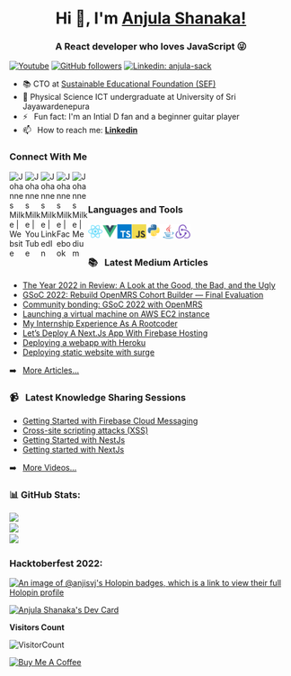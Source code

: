 <h1 align="center"> Hi 👋, I'm <a href="https://anjula.tech">Anjula Shanaka!</a></h1>
<h3 align="center">A React developer who loves JavaScript 😜</h3>

[![Youtube](https://img.shields.io/static/v1?label=AnjulaShanaka&message=Subscribe&logo=YouTube&color=FF0000&style=for-the-badge)][youtube]
[![GitHub followers](https://img.shields.io/github/followers/anjula-sack?logo=GitHub&style=for-the-badge)][github]
[![Linkedin: anjula-sack](https://img.shields.io/badge/-CONNECT-blue?style=for-the-badge&logo=Linkedin&link=https://www.linkedin.com/in/anjula-sack/)][linkedin]

- 📚 CTO at [Sustainable Educational Foundation (SEF)](https://sefglobal.org/)
- 🏫 Physical Science ICT undergraduate at University of Sri Jayawardenepura
- ⚡ &ensp;Fun fact: I'm an Intial D fan and a beginner guitar player 
- 📫 &ensp;How to reach me: [**Linkedin**][linkedin]

### Connect With Me

[<img align="left" alt="Johannes Milke | Website" width="28px" src="https://firebasestorage.googleapis.com/v0/b/web-johannesmilke.appspot.com/o/other%2Fsocial%2Fwebsite.png?alt=media" />][website]
[<img align="left" alt="Johannes Milke | YouTube" width="28px" src="https://firebasestorage.googleapis.com/v0/b/web-johannesmilke.appspot.com/o/other%2Fsocial%2Fyoutube.png?alt=media" />][youtube]
[<img align="left" alt="Johannes Milke | LinkedIn" width="28px" src="https://firebasestorage.googleapis.com/v0/b/web-johannesmilke.appspot.com/o/other%2Fsocial%2Flinkedin.png?alt=media" />][linkedin]
[<img align="left" alt="Johannes Milke | Facebook" width="28px" src="https://firebasestorage.googleapis.com/v0/b/web-johannesmilke.appspot.com/o/other%2Fsocial%2Ffacebook.png?alt=media" />][facebook]
[<img align="left" alt="Johannes Milke | Medium" width="28px" src="https://firebasestorage.googleapis.com/v0/b/web-johannesmilke.appspot.com/o/other%2Fsocial%2Fmedium.png?alt=media" />][medium]


<br />
<br />

### Languages and Tools
<img align="left" alt=React width="26px" src="./icons/react/react-original.svg" />
<img align="left" alt=VueJs width="26px" src="./icons/vuejs/vuejs-original.svg" />
<img align="left" alt=TypeScript width="26px" src="./icons/typescript/typescript-original.svg" />
<img align="left" alt=JavaScript width="26px" src="./icons/javascript/javascript-original.svg" />
<img align="left" alt=Python width="26px" src="./icons/python/python-original.svg" />
<img align="left" alt=Java width="26px" src="./icons/java/java-original.svg" />
<img align="left" alt=Redux width="26px" src="./icons/redux/redux-original.svg" />



<br />
<br />

### 📚 &ensp;Latest Medium Articles

<!-- BLOG-POST-LIST:START -->
- [The Year 2022 in Review: A Look at the Good, the Bad, and the Ugly](https://medium.com/p/66c4478155dc)
- [GSoC 2022: Rebuild OpenMRS Cohort Builder — Final Evaluation](https://medium.com/p/64b093b68a61)
- [Community bonding: GSoC 2022 with OpenMRS](https://medium.com/p/8c8cd17353af)
- [Launching a virtual machine on AWS EC2 instance](https://medium.com/weekly-webtips/launching-a-virtual-machine-on-amazon-ec2-instance-c385ec4fc2a2)
- [My Internship Experience As A Rootcoder](https://medium.com/nerd-for-tech/my-internship-experience-as-a-rootcoder-80bdaec0aa35?source=rss-beea7c363d03------2)
- [Let’s Deploy A Next.Js App With Firebase Hosting](https://medium.com/nerd-for-tech/lets-deploy-a-next-js-app-with-firebase-hosting-e070b3aecd04?source=rss-beea7c363d03------2)
- [Deploying a webapp with Heroku](https://medium.com/weekly-webtips/how-to-deploy-a-webapp-using-heroku-a1f99fbb912d)
- [Deploying static website with surge](https://medium.com/weekly-webtips/how-to-publish-a-static-web-using-surge-db1258527f0f)
<!-- BLOG-POST-LIST:END -->

➡️ &ensp;[More Articles...](https://medium.com/@anjulashanaka)

### 📹 &ensp;Latest Knowledge Sharing Sessions

<!-- BLOG-POST-LIST:START -->
- [Getting Started with Firebase Cloud Messaging](https://youtube.com/watch?v=aRAv9oyyvZk)
- [Cross-site scripting attacks (XSS)](https://youtu.be/kFobonVl6Gc)
- [Getting Started with NestJs](https://youtube.com/watch?v=LI4CE6tJ8LY)
- [Getting started with NextJs](https://youtu.be/xCT3W47thGE)

<!-- BLOG-POST-LIST:END -->

➡️ &ensp;[More Videos...][youtube]

[website]: https://anjula.tech
[youtube]: https://www.youtube.com/playlist?list=PLx4Ro8e0E8S_GmG75brlX1yGbILEiuY7m
[linkedin]: https://linkedin.com/in/anjula-sack
[github]: https://github.com/anjula-sack
[facebook]: https://www.facebook.com/anjula.shanaka
[medium]: https://medium.com/@anjulashanaka

### 📊 GitHub Stats:
![](https://github-readme-stats.vercel.app/api?username=anjula-sack&theme=dark&hide_border=false&include_all_commits=false&count_private=false)<br/>
![](https://github-readme-streak-stats.herokuapp.com/?user=anjula-sack&theme=dark&hide_border=false)<br/>
![](https://github-readme-stats.vercel.app/api/top-langs/?username=anjula-sack&theme=dark&hide_border=false&include_all_commits=false&count_private=false&layout=compact)

<h3 align="left">Hacktoberfest 2022:</h3>

[![An image of @anjisvj's Holopin badges, which is a link to view their full Holopin profile](https://holopin.me/anjisvj)](https://holopin.io/@anjisvj)

<a href="https://app.daily.dev/anjisvj"><img src="https://api.daily.dev/devcards/d1ddd6691e9f4dada94bd0465fff4f30.png?r=7au" width="400" alt="Anjula Shanaka's Dev Card"/></a>

**Visitors Count**

![VisitorCount](https://profile-counter.glitch.me/{anjula-sack}/count.svg)


<a href="https://www.buymeacoffee.com/anjisvj" target="_blank"><img src="https://cdn.buymeacoffee.com/buttons/v2/default-yellow.png" alt="Buy Me A Coffee" style="height: 60px !important;width: 217px !important;" ></a>

